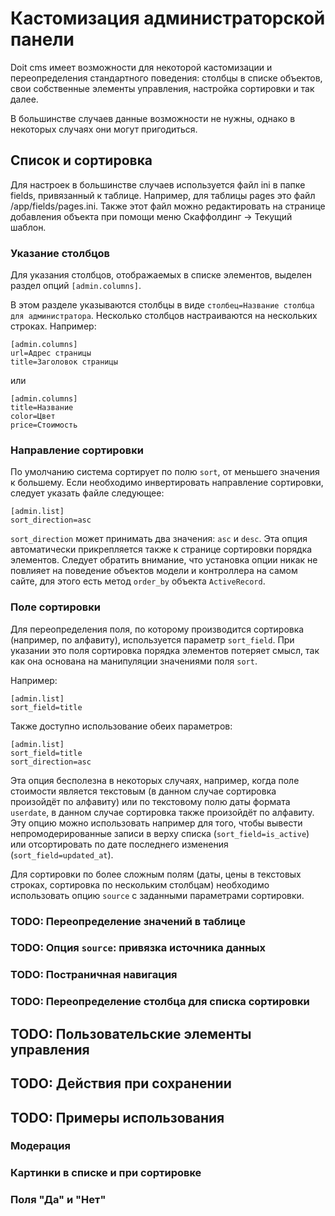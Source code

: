 Кастомизация администраторской панели
=====================================

Doit cms имеет возможности для некоторой кастомизации и переопределения стандартного поведения: столбцы в списке объектов, свои собственные элементы управления, настройка сортировки и так далее.

В большинстве случаев данные возможности не нужны, однако в некоторых случаях они могут пригодиться.

Список и сортировка
-------------------

Для настроек в большинстве случаев используется файл ini в папке fields, привязанный к таблице. Например, для таблицы pages это файл /app/fields/pages.ini. Также этот файл можно редактировать на странице добавления объекта
при помощи меню Скаффолдинг → Текущий шаблон.

### Указание столбцов

Для указания столбцов, отображаемых в списке элементов, выделен раздел опций `[admin.columns]`.

В этом разделе указываются столбцы в виде `столбец=Название столбца для администратора`. Несколько столбцов настраиваются на нескольких строках. Например:

	[admin.columns]
	url=Адрес страницы
	title=Заголовок страницы
	
или

	[admin.columns]
	title=Название
	color=Цвет
	price=Стоимость
	
### Направление сортировки

По умолчанию система сортирует по полю `sort`, от меньшего значения к большему. Если необходимо инвертировать направление сортировки, следует указать файле следующее:

	[admin.list]
	sort_direction=asc
	
`sort_direction` может принимать два значения: `asc` и `desc`. Эта опция автоматически прикрепляется также к странице сортировки порядка элементов. Следует обратить внимание, что установка опции никак не повлияет на поведение объектов модели и контроллера на самом сайте, для этого есть метод `order_by` объекта `ActiveRecord`.

### Поле сортировки

Для переопределения поля, по которому производится сортировка (например, по алфавиту), используется параметр `sort_field`. При указании это поля сортировка порядка элементов потеряет смысл, так как она основана на манипуляции значениями поля `sort`.

Например:
	
	[admin.list]
	sort_field=title

Также доступно использование обеих параметров:

	[admin.list]
	sort_field=title
	sort_direction=asc

Эта опция бесполезна в некоторых случаях, например, когда поле стоимости является текстовым (в данном случае сортировка произойдёт по алфавиту) или по текстовому полю даты формата `userdate`, в данном случае сортировка
также произойдёт по алфавиту. Эту опцию можно использовать например для того, чтобы вывести непромодерированные записи в верху списка (`sort_field=is_active`) или отсортировать по дате последнего изменения (`sort_field=updated_at`).

Для сортировки по более сложным полям (даты, цены в текстовых строках, сортировка по нескольким столбцам) необходимо использовать опцию `source` с заданными параметрами сортировки.

### TODO: Переопределение значений в таблице

### TODO: Опция `source`: привязка источника данных

### TODO: Постраничная навигация

### TODO: Переопределение столбца для списка сортировки

 

TODO: Пользовательские элементы управления
------------------------------------------

TODO: Действия при сохранении
-----------------------------


TODO: Примеры использования
---------------------------

### Модерация

### Картинки в списке и при сортировке

### Поля "Да" и "Нет"
